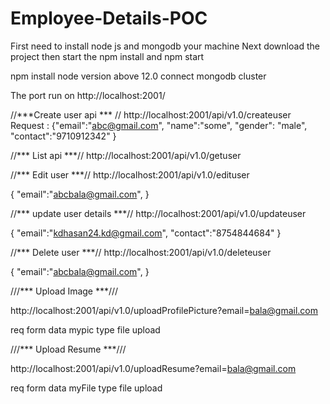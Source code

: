# Employee-Details-POC

First need to install node js and mongodb  your machine 
Next download the project then start the npm install  and npm start

npm install 
node version above 12.0
connect mongodb cluster

The port run on http://localhost:2001/

//***Create user api *** //
http://localhost:2001/api/v1.0/createuser
Request :
{"email":"abc@gmail.com",
"name":"some",
"gender": "male",
"contact":"9710912342" }

//*** List api ***//
http://localhost:2001/api/v1.0/getuser

//*** Edit user ***//
http://localhost:2001/api/v1.0/edituser

{
  "email":"abcbala@gmail.com",
}

//*** update user details ***//
http://localhost:2001/api/v1.0/updateuser

{
    "email":"kdhasan24.kd@gmail.com",
     "contact":"8754844684"
}

//*** Delete user ***//
http://localhost:2001/api/v1.0/deleteuser

{
  "email":"abcbala@gmail.com",
}

///*** Upload Image ***///

http://localhost:2001/api/v1.0/uploadProfilePicture?email=bala@gmail.com

req form data
mypic       type file upload

///*** Upload Resume ***///

http://localhost:2001/api/v1.0/uploadResume?email=bala@gmail.com

req form data
myFile       type file upload



